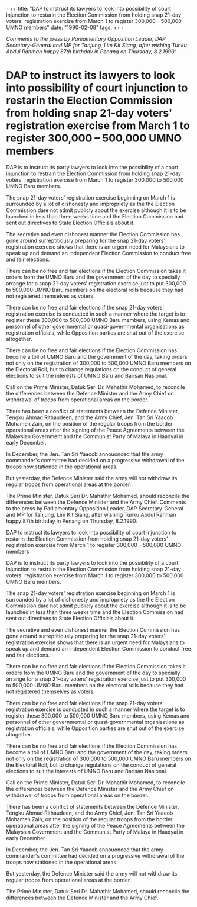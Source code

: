 +++ 
title: "DAP to instruct its lawyers to look into possibility of court injunction to restarin the Election Commission from holding snap 21-day voters' registration exercise from March 1 to register 300,000 – 500,000 UMNO members"
date: "1990-02-08"
tags:
+++

_Comments to the press by Parliamentary Opposition Leader, DAP Secretary-General and MP for Tanjung, Lim Kit Siang, after wishing Tunku Abdul Rahman happy 87th birthday in Penang on Thursday, 8.2.1990:_

# DAP to instruct its lawyers to look into possibility of court injunction to restarin the Election Commission from holding snap 21-day voters' registration exercise from March 1 to register 300,000 – 500,000 UMNO members

DAP is to instruct its party lawyers to look into the possibility of a court injunction to restrain the Election Commission from holding snap 21-day voters' registration exercise from March 1 to register 300,000 to 500,000 UMNO Baru members.</u>

The snap 21-day voters' registration exercise beginning on March 1 is surrounded by a lot of dishonesty and impropriety as the the Election Commission dare not admit publicly about the exercise although it is to be launched in less than three weeks time and the Election Commission had sent out directives to State Election Officials about it.

The secretive and even dishonest manner the Election Commission has gone around surreptitiously preparing for the snap 21-day voters' registration exercise shows that there is an urgent need for Malaysians to speak up and demand an independent Election Commission to conduct free and fair elections.

There can be no free and fair elections if the Election Commission takes it orders from the UMNO Baru and the government of the day to specially arrange for a snap 21-day voters' registration exercise just to put 300,000 to 500,000 UMNO Baru members on the electoral rolls because they had not registered themselves as voters.

There can be no free and fair elections if the snap 21-day voters' registration exercise is conducted in such a manner where the target is to register these 300,000 to 500,000 UMNO Baru members, using Kemas and personnel of other governmental or quasi-governmental organisations as registration officials, while Opposition parties are shut out of the exercise altogether.

There can be no free and fair elections if the Election Commission has become a toll of UMNO Baru and the government of the day, taking orders not only on the registration of 300,000 to 500,000 UMNO Baru members on the Electoral Roll, but to change regulations on the conduct of general elections to suit the interests of UMNO Baru and Barisan Nasional.

Call on the Prime Minister, Datuk Seri Dr. Mahathir Mohamed, to reconcile the differences between the Defence Minister and the Army Chief on withdrawal of troops from operational areas on the border.


There has been a conflict of statements between the Defence Minister, Tengku Ahmad Rithaudeen, and the Army Chief, Jen. Tan Sri Yaacob Mohamen Zain, on the position of the regular troops from the border operational areas after the signing of the Peace Agreements between the Malaysian Government and the Communist Party of Malaya in Haadyai in early December.

In December, the Jen. Tan Sri Yaacob annouonced that the army commander's committee had decided on a progressive withdrawal of the troops now stationed in the operational areas.

But yesterday, the Defence Minister said the army will not withdraw its regular troops from operational areas at the border.

The Prime Minister, Datuk Seri Dr. Mahathir Mohamed, should reconcile the differences between the Defence Minister and the Army Chief.
Comments to the press by Parliamentary Opposition Leader, DAP Secretary-General and MP for Tanjung, Lim Kit Siang, after wishing Tunku Abdul Rahman happy 87th birthday in Penang on Thursday, 8.2.1990:

DAP to instruct its lawyers to look into possibility of court injunction to restarin the Election Commission from holding snap 21-day voters' registration exercise from March 1 to register 300,000 – 500,000 UMNO members


DAP is to instruct its party lawyers to look into the possibility of a court injunction to restrain the Election Commission from holding snap 21-day voters' registration exercise from March 1 to register 300,000 to 500,000 UMNO Baru members.

The snap 21-day voters' registration exercise beginning on March 1 is surrounded by a lot of dishonesty and impropriety as the the Election Commission dare not admit publicly about the exercise although it is to be launched in less than three weeks time and the Election Commission had sent out directives to State Election Officials about it.

The secretive and even dishonest manner the Election Commission has gone around surreptitiously preparing for the snap 21-day voters' registration exercise shows that there is an urgent need for Malaysians to speak up and demand an independent Election Commission to conduct free and fair elections.

There can be no free and fair elections if the Election Commission takes it orders from the UMNO Baru and the government of the day to specially arrange for a snap 21-day voters' registration exercise just to put 300,000 to 500,000 UMNO Baru members on the electoral rolls because they had not registered themselves as voters.

There can be no free and fair elections if the snap 21-day voters' registration exercise is conducted in such a manner where the target is to register these 300,000 to 500,000 UMNO Baru members, using Kemas and personnel of other governmental or quasi-governmental organisations as registration officials, while Opposition parties are shut out of the exercise altogether.

There can be no free and fair elections if the Election Commission has become a toll of UMNO Baru and the government of the day, taking orders not only on the registration of 300,000 to 500,000 UMNO Baru members on the Electoral Roll, but to change regulations on the conduct of general elections to suit the interests of UMNO Baru and Barisan Nasional.

Call on the Prime Minister, Datuk Seri Dr. Mahathir Mohamed, to reconcile the differences between the Defence Minister and the Army Chief on withdrawal of troops from operational areas on the border.

There has been a conflict of statements between the Defence Minister, Tengku Ahmad Rithaudeen, and the Army Chief, Jen. Tan Sri Yaacob Mohamen Zain, on the position of the regular troops from the border operational areas after the signing of the Peace Agreements between the Malaysian Government and the Communist Party of Malaya in Haadyai in early December.

In December, the Jen. Tan Sri Yaacob annouonced that the army commander's committee had decided on a progressive withdrawal of the troops now stationed in the operational areas.

But yesterday, the Defence Minister said the army will not withdraw its regular troops from operational areas at the border.

The Prime Minister, Datuk Seri Dr. Mahathir Mohamed, should reconcile the differences between the Defence Minister and the Army Chief.
 
